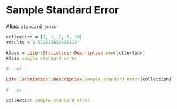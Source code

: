 # Sample Standard Error

Alias: `standard_error`

```ruby
collection = [1, 1, 2, 3, 10]
results = 1.512613632095123

klass = Lite::Statistics::Descriptive.new(collection)
klass.sample_standard_error

# - or -

Lite::Statistics::Descriptive.sample_standard_error(collection)

# - or -

collection.sample_standard_error
```

